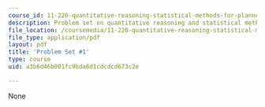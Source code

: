 ```yaml
---
course_id: 11-220-quantitative-reasoning-statistical-methods-for-planners-i-spring-2009
description: Problem set on quantitative reasoning and statistical methods.
file_location: /coursemedia/11-220-quantitative-reasoning-statistical-methods-for-planners-i-spring-2009/a3b6d46b001fc9bda6d1cdcdcd673c2e_MIT11_220s09_pset01.pdf
file_type: application/pdf
layout: pdf
title: 'Problem Set #1'
type: course
uid: a3b6d46b001fc9bda6d1cdcdcd673c2e

---
```

None